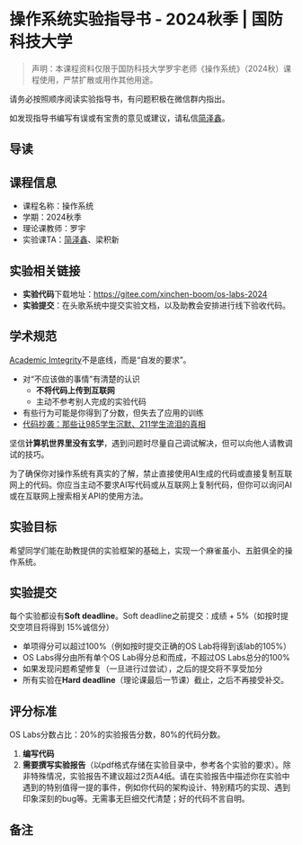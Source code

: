 # 操作系统实验指导书 - 2024秋季 | 国防科技大学

> 声明：本课程资料仅限于国防科技大学罗宇老师《操作系统》（2024秋）课程使用，严禁扩散或用作其他用途。

请务必按照顺序阅读实验指导书，有问题积极在微信群内指出。

如发现指导书编写有误或有宝贵的意见或建议，请私信[简泽鑫](zexinjian@foxmail.com)。

## 导读

## 课程信息

- 课程名称：操作系统
- 学期：2024秋季
- 理论课教师：罗宇
- 实验课TA：[简泽鑫](https://xinchen-jzx.github.io/)、梁积新

## 实验相关链接

- **实验代码**下载地址：https://gitee.com/xinchen-boom/os-labs-2024
- **实验提交**：在头歌系统中提交实验文档，以及助教会安排进行线下验收代码。

## 学术规范

[Academic Imtegrity](https://integrity.mit.edu/)不是底线，而是“自发的要求”。
- 对“不应该做的事情”有清楚的认识
    - **不将代码上传到互联网**
    - 主动不参考别人完成的实验代码
- 有些行为可能是你得到了分数，但失去了应用的训练
- [代码抄袭：那些让985学生沉默、211学生流泪的真相](https://zhuanlan.zhihu.com/p/40568346)

坚信**计算机世界里没有玄学**，遇到问题时尽量自己调试解决，但可以向他人请教调试的技巧。

为了确保你对操作系统有真实的了解，禁止直接使用AI生成的代码或直接复制互联网上的代码。你应当主动不要求AI写代码或从互联网上复制代码，但你可以询问AI或在互联网上搜索相关API的使用方法。

## 实验目标

希望同学们能在助教提供的实验框架的基础上，实现一个麻雀虽小、五脏俱全的操作系统。

## 实验提交

每个实验都设有<b>Soft deadline</b>。Soft deadline之前提交：成绩 + $5\%$（如按时提交空项目将得到 $15\%$诚信分）
- 单项得分可以超过$100\%$（例如按时提交正确的OS Lab将得到该lab的$105\%$）
- OS Labs得分由所有单个OS Lab得分总和而成，不超过OS Labs总分的$100\%$
- 如果发现问题希望修复（一旦进行过尝试），之后的提交将不享受加分
- 所有实验在**Hard deadline**（理论课最后一节课）截止，之后不再接受补交。

## 评分标准

OS Labs分数占比：$20\%$的实验报告分数，$80\%$的代码分数。

1. **编写代码**
2. **需要撰写实验报告**（以pdf格式存储在实验目录中，参考各个实验的要求）。除非特殊情况，实验报告不建议超过$2$页A4纸。请在实验报告中描述你在实验中遇到的特别值得一提的事件，例如你代码的架构设计、特别精巧的实现、遇到印象深刻的bug等。无需事无巨细交代清楚；好的代码不言自明。

## 备注
